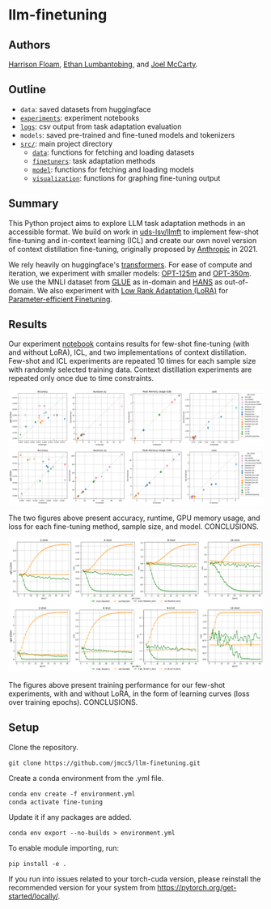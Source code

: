 # llm-finetuning

## Authors
[Harrison Floam](https://github.com/harrisonfloam), [Ethan Lumbantobing](https://github.com/eTobing), and [Joel McCarty](https://github.com/jmcc5).

## Outline

- `data`: saved datasets from huggingface
- [`experiments`](https://github.com/jmcc5/llm-finetuning/tree/main/experiments): experiment notebooks
- [`logs`](https://github.com/jmcc5/llm-finetuning/tree/main/logs): csv output from task adaptation evaluation
- `models`: saved pre-trained and fine-tuned models and tokenizers
- [`src/`](https://github.com/jmcc5/llm-finetuning/tree/main/src): main project directory
  - [`data`](https://github.com/jmcc5/llm-finetuning/tree/main/src/data): functions for fetching and loading datasets
  - [`finetuners`](https://github.com/jmcc5/llm-finetuning/tree/main/src/finetuners): task adaptation methods
  - [`model`](https://github.com/jmcc5/llm-finetuning/tree/main/src/model): functions for fetching and loading models
  - [`visualization`](https://github.com/jmcc5/llm-finetuning/tree/main/src/visualization): functions for graphing fine-tuning output

## Summary
This Python project aims to explore LLM task adaptation methods in an accessible format. We build on work in [uds-lsv/llmft](https://github.com/uds-lsv/llmft) to implement few-shot fine-tuning and in-context learning (ICL) and create our own novel version of context distillation fine-tuning, originally proposed by [Anthropic](https://arxiv.org/abs/2112.00861) in 2021.

We rely heavily on huggingface's [transformers](https://github.com/huggingface/transformers). For ease of compute and iteration, we experiment with smaller models: [OPT-125m](https://huggingface.co/facebook/opt-125m) and [OPT-350m](https://huggingface.co/facebook/opt-350m). We use the MNLI dataset from [GLUE](https://huggingface.co/datasets/glue) as in-domain and [HANS](https://huggingface.co/datasets/hans) as out-of-domain. We also experiment with [Low Rank Adaptation (LoRA)](https://arxiv.org/abs/2106.09685) for [Parameter-efficient Finetuning](https://huggingface.co/docs/peft/index).

## Results
Our experiment [notebook](https://nbviewer.org/github/jmcc5/llm-finetuning/blob/main/experiments/final_experiments.ipynb) contains results for few-shot fine-tuning (with and without LoRA), ICL, and two implementations of context distillation. Few-shot and ICL experiments are repeated 10 times for each sample size with randomly selected training data. Context distillation experiments are repeated only once due to time constraints.

![Evaluation metrics, OPT-125m. Zero-shot baseline labeled on axes in red.](experiments/figures/metrics_opt-125m.png)
![Evaluation metrics, OPT-350m. Zero-shot baseline labeled on axes in red.](experiments/figures/metrics_opt-350m.png)

The two figures above present accuracy, runtime, GPU memory usage, and loss for each fine-tuning method, sample size, and model. CONCLUSIONS.

![Few-shot fine-tuning learning curves, OPT-125m. Few-shot (round) and few-shot with LoRA (x).](experiments/figures/learning_curves_opt-125m.png)
![Few-shot fine-tuning learning curves, OPT-125m. Few-shot (round) and few-shot with LoRA (x).](experiments/figures/learning_curves_opt-350m.png)

The figures above present training performance for our few-shot experiments, with and without LoRA, in the form of learning curves (loss over training epochs). CONCLUSIONS.

## Setup
Clone the repository.
```
git clone https://github.com/jmcc5/llm-finetuning.git
```
Create a conda environment from the .yml file.
```
conda env create -f environment.yml
conda activate fine-tuning
```
Update it if any packages are added.
```
conda env export --no-builds > environment.yml
```
To enable module importing, run:
```
pip install -e .
```
If you run into issues related to your torch-cuda version, please reinstall the recommended version for your system from https://pytorch.org/get-started/locally/.
